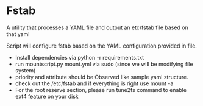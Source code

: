 # Fstab
A utility that processes a YAML file and output an etc/fstab file based on that yaml

Script will configure fstab based on the YAML configuration provided in file.

- Install dependencies via python -r requirements.txt
- run mountscript.py mount.yml via sudo (since we will be modifying file system)
- priority and attribute should be Observed like sample yaml structure.
- check out the /etc/fstab and if everything is right use mount -a
- For the root reserve section, please run tune2fs command to enable ext4 feature on your disk

